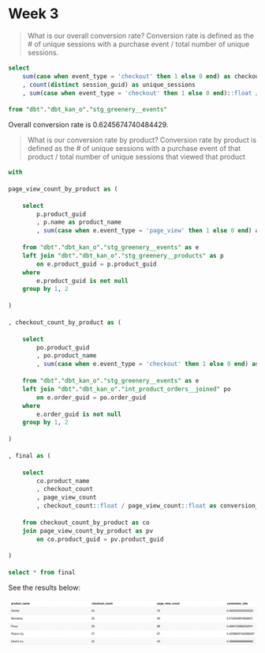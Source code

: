 # Week 3

> What is our overall conversion rate? Conversion rate is defined as the # of unique sessions with a purchase event / total number of unique sessions.

```sql
select
    sum(case when event_type = 'checkout' then 1 else 0 end) as checkout_sessions
    , count(distinct session_guid) as unique_sessions
    , sum(case when event_type = 'checkout' then 1 else 0 end)::float / count(distinct session_guid)::float as overall_conversion_rate
  
from "dbt"."dbt_kan_o"."stg_greenery__events"
```

Overall conversion rate is 0.6245674740484429.

> What is our conversion rate by product? Conversion rate by product is defined as the # of unique sessions with a purchase event of that product / total number of unique sessions that viewed that product

```sql
with

page_view_count_by_product as (

    select
        p.product_guid
        , p.name as product_name
        , sum(case when e.event_type = 'page_view' then 1 else 0 end) as page_view_count

    from "dbt"."dbt_kan_o"."stg_greenery__events" as e
    left join "dbt"."dbt_kan_o"."stg_greenery__products" as p
        on e.product_guid = p.product_guid
    where
        e.product_guid is not null
    group by 1, 2

)

, checkout_count_by_product as (

    select
        po.product_guid
        , po.product_name
        , sum(case when e.event_type = 'checkout' then 1 else 0 end) as checkout_count

    from "dbt"."dbt_kan_o"."stg_greenery__events" as e
    left join "dbt"."dbt_kan_o"."int_product_orders__joined" po
        on e.order_guid = po.order_guid
    where
        e.order_guid is not null
    group by 1, 2

)

, final as (

    select
        co.product_name
        , checkout_count
        , page_view_count
        , checkout_count::float / page_view_count::float as conversion_rate

    from checkout_count_by_product as co
    join page_view_count_by_product as pv
        on co.product_guid = pv.product_guid

)

select * from final
```

See the results below:

![Conversion Rate by Product](./img/conversion-rate-by-product.png)